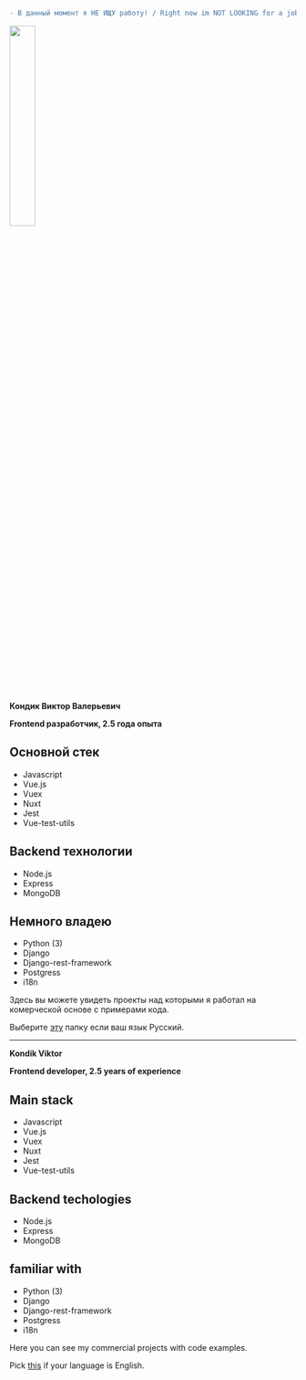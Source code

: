 ```diff
- В данный момент я НЕ ИЩУ работу! / Right now im NOT LOOKING for a job!
```

<img src="https://avatars1.githubusercontent.com/u/22168010?s=460&v=4" width="30%"></img>

**Кондик Виктор Валерьевич**

**Frontend разработчик, 2.5 года опыта**

## Основной стек
* Javascript
* Vue.js
* Vuex
* Nuxt
* Jest
* Vue-test-utils

## Backend технологии
* Node.js
* Express
* MongoDB

## Немного владею
* Python (3)
* Django
* Django-rest-framework
* Postgress
* i18n

Здесь вы можете увидеть проекты над которыми я работал на комерческой основе с примерами кода.

Выберите [эту](/russian) папку если ваш язык Русский.

---

**Kondik Viktor**

**Frontend developer, 2.5 years of experience**

## Main stack
* Javascript
* Vue.js
* Vuex
* Nuxt
* Jest
* Vue-test-utils

## Backend techologies
* Node.js
* Express
* MongoDB

## familiar with
* Python (3)
* Django
* Django-rest-framework
* Postgress
* i18n

Here you can see my commercial projects with code examples. 

Pick [this](/english) if your language is English. 
